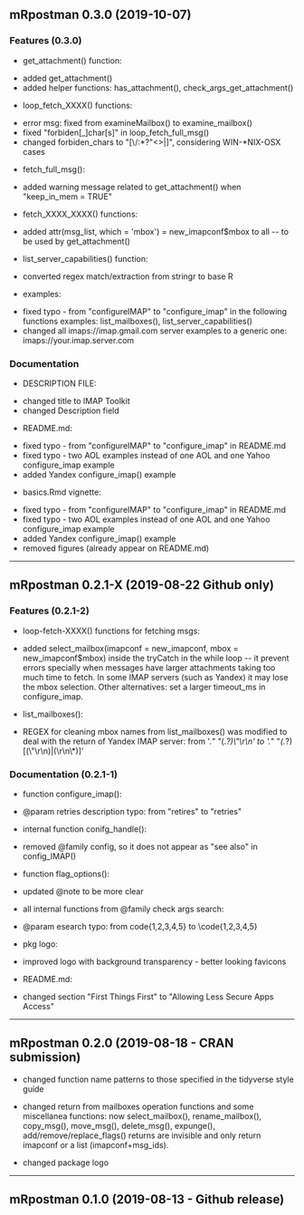 ## mRpostman 0.3.0 (2019-10-07)


### Features (0.3.0)

* get_attachment() function:
+ added get_attachment()
+ added helper functions: has_attachment(), check_args_get_attachment()

* loop_fetch_XXXX() functions:
+ error msg: fixed from examineMailbox() to examine_mailbox()
+ fixed "forbiden[_]char[s]" in loop_fetch_full_msg()
+ changed forbiden_chars to "[\\/:*?\"<>|]", considering WIN-*NIX-OSX cases

* fetch_full_msg():
+ added warning message related to get_attachment() when  "keep_in_mem = TRUE"

* fetch_XXXX_XXXX() functions:
+ added attr(msg_list, which = 'mbox') = new_imapconf$mbox to all -- to be used by get_attachment()

* list_server_capabilities() function:
+ converted regex match/extraction from stringr to base R

* examples:
+ fixed typo - from "configureIMAP" to "configure_imap" in the following functions examples: list_mailboxes(), list_server_capabilities()
+ changed all imaps://imap.gmail.com server examples to a generic one: imaps://your.imap.server.com


### Documentation

* DESCRIPTION FILE:
+ changed title to IMAP Toolkit
+ changed Description field

* README.md:
+ fixed typo - from "configureIMAP" to "configure_imap" in README.md
+ fixed typo - two AOL examples instead of one AOL and one Yahoo configure_imap example
+ added Yandex configure_imap() example

* basics.Rmd vignette:
+ fixed typo - from "configureIMAP" to "configure_imap" in README.md
+ fixed typo - two AOL examples instead of one AOL and one Yahoo configure_imap example
+ added Yandex configure_imap() example
+ removed figures (already appear on README.md)



---
## mRpostman 0.2.1-X (2019-08-22 Github only)


### Features (0.2.1-2)
* loop-fetch-XXXX() functions for fetching msgs:
+ added select_mailbox(imapconf = new_imapconf, mbox = new_imapconf$mbox) inside
the tryCatch in the while loop -- it prevent errors specially when messages have
larger attachments taking too much time to fetch. In some IMAP servers (such as 
Yandex) it may lose the mbox selection. Other alternatives: set a larger 
timeout_ms in configure_imap.

* list_mailboxes():
+ REGEX for cleaning mbox names from list_mailboxes() was modified to deal with 
the return of Yandex 
IMAP server: from '.*\" \"*(.*?)\\"\r\n' to '.*\" \"*(.*?)[(\\"\r\n)|(\r\n\\*)]'


### Documentation (0.2.1-1)
* function configure_imap():
+ @param retries description typo: from "retires" to "retries"

* internal function conifg_handle():
+ removed @family config, so it does not appear as "see also" in config_IMAP()

* function flag_options():
+ updated @note to be more clear

* all internal functions from @family check args search:
+ @param esearch typo: from code{1,2,3,4,5} to \code{1,2,3,4,5}

* pkg logo:
+ improved logo with background transparency - better looking favicons

* README.md:
+ changed section "First Things First" to "Allowing Less Secure Apps Access"



---
## mRpostman 0.2.0 (2019-08-18 - CRAN submission)

- changed function name patterns to those specified in the tidyverse style guide

- changed return from mailboxes operation functions and some miscellanea functions: 
now select_mailbox(), rename_mailbox(), copy_msg(), move_msg(), delete_msg(), 
expunge(), add/remove/replace_flags() returns are invisible and only return 
imapconf or a list (imapconf+msg_ids).

- changed package logo



---
## mRpostman 0.1.0 (2019-08-13 - Github release)
